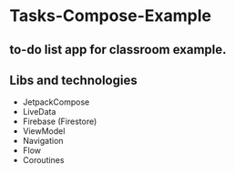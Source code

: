 # Tasks-Compose-Example

## to-do list app for classroom example.

## Libs and technologies

- JetpackCompose
- LiveData
- Firebase (Firestore)
- ViewModel
- Navigation
- Flow
- Coroutines
